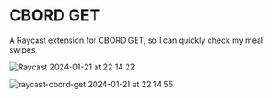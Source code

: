 # CBORD GET
A Raycast extension for CBORD GET, so I can quickly check my meal swipes

![Raycast 2024-01-21 at 22 14 22](https://github.com/jasonappah/raycast-cbord-get/assets/30608521/d8caf03b-0eab-4571-ad16-196e8761f8bd)

![raycast-cbord-get 2024-01-21 at 22 14 55](https://github.com/jasonappah/raycast-cbord-get/assets/30608521/6c79dec3-5d44-4c3e-876d-8bcd14f4e6e1)

